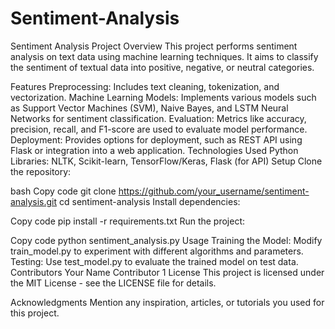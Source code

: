 # Sentiment-Analysis

Sentiment Analysis Project
Overview
This project performs sentiment analysis on text data using machine learning techniques. It aims to classify the sentiment of textual data into positive, negative, or neutral categories.

Features
Preprocessing: Includes text cleaning, tokenization, and vectorization.
Machine Learning Models: Implements various models such as Support Vector Machines (SVM), Naive Bayes, and LSTM Neural Networks for sentiment classification.
Evaluation: Metrics like accuracy, precision, recall, and F1-score are used to evaluate model performance.
Deployment: Provides options for deployment, such as REST API using Flask or integration into a web application.
Technologies Used
Python
Libraries: NLTK, Scikit-learn, TensorFlow/Keras, Flask (for API)
Setup
Clone the repository:

bash
Copy code
git clone https://github.com/your_username/sentiment-analysis.git
cd sentiment-analysis
Install dependencies:

Copy code
pip install -r requirements.txt
Run the project:

Copy code
python sentiment_analysis.py
Usage
Training the Model: Modify train_model.py to experiment with different algorithms and parameters.
Testing: Use test_model.py to evaluate the trained model on test data.
Contributors
Your Name
Contributor 1
License
This project is licensed under the MIT License - see the LICENSE file for details.

Acknowledgments
Mention any inspiration, articles, or tutorials you used for this project.
